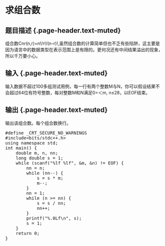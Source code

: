 # 求组合数

## 题目描述 {.page-header.text-muted}

<div class="content">
  <p>
    组合数Cnr(n,r)=n!/r!/(n-r)!,虽然组合数的计算简单但也不乏有些陷阱，这主要是因为语言中的数据类型在表示范围上是有限的。更何况还有中间结果溢出的现象，所以千万要小心。
  </p>
</div>

## 输入 {.page-header.text-muted}

<div class="content">
  <p>
    输入数据不超过100多组测试用例，每一行有两个整数M与N，你可以假设结果不会超过64位有符号整数，每对整数M和N满足0=＜m, n≤28，以EOF结束。
  </p>
</div>

## 输出 {.page-header.text-muted}

<div class="content">
  <p>
    输出该组合数。每个组合数换行。
  </p>
</div>

<pre class="EnlighterJSRAW" data-enlighter-language="cpp">#define _CRT_SECURE_NO_WARNINGS
#include&lt;bits/stdc++.h&gt;
using namespace std;
int main() {
    double m, n, nn;
    long double s = 1;
    while (scanf("%lf %lf", &m, &n) != EOF) {
        nn = n;
        while (nn--) {
            s = s * m;
            m--;
        }
        nn = 1;
        while (n &gt;= nn) {
            s = s / nn;
            nn++;
        }
        printf("%.0Lf\n", s);
        s = 1;
    }
    return 0;
}</pre>

&nbsp;
